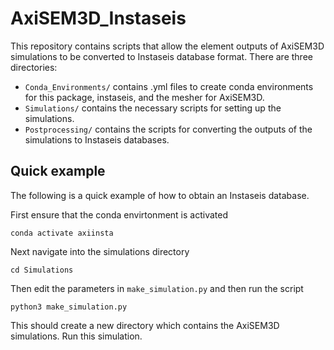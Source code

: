 
# AxiSEM3D_Instaseis

This repository contains scripts that allow the element outputs of AxiSEM3D simulations to be converted to Instaseis database format. There are three directories:

- `Conda_Environments/` contains .yml files to create conda environments for this package, instaseis, and the mesher for AxiSEM3D.
- `Simulations/` contains the necessary scripts for setting up the simulations.
- `Postprocessing/` contains the scripts for converting the outputs of the simulations to Instaseis databases.

## Quick example

The following is a quick example of how to obtain an Instaseis database.

First ensure that the conda envirtonment is activated
```
conda activate axiinsta
```

Next navigate into the simulations directory
```
cd Simulations
```

Then edit the parameters in `make_simulation.py` and then run the script
```
python3 make_simulation.py
```

This should create a new directory which contains the AxiSEM3D simulations. Run this simulation.
